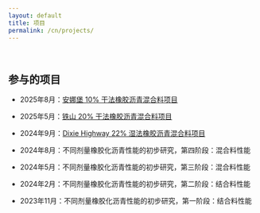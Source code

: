 ```yaml
---
layout: default
title: 项目
permalink: /cn/projects/
---
```


<h1 id="Projects"></h1>

<h2 style="margin: 60px 0px -15px;">参与的项目</h2>
<br>

- 2025年8月：[安娜堡 10% 干法橡胶沥青混合料项目](https://www.mlive.com/news/ann-arbor/2025/08/ann-arbor-road-project-contains-7000-scrap-tires-in-experimental-asphalt.html)

- 2025年5月：[铁山 20% 干法橡胶沥青混合料项目](https://www.ironmountaindailynews.com/news/local-news/2025/05/cr-573-project-underway-today/)

- 2024年9月：[Dixie Highway 22% 湿法橡胶沥青混合料项目](https://www.abc12.com/traffic/2-million-worth-of-grants-will-incorporate-tires-into-road-paving/article_a854c746-d477-11ed-add4-8bae0d2e3159.html)

- 2024年8月：不同剂量橡胶化沥青性能的初步研究，第四阶段：混合料性能

- 2024年5月：不同剂量橡胶化沥青性能的初步研究，第三阶段：混合料性能

- 2024年2月：不同剂量橡胶化沥青性能的初步研究，第二阶段：结合料性能

- 2023年11月：不同剂量橡胶化沥青性能的初步研究，第一阶段：结合料性能




